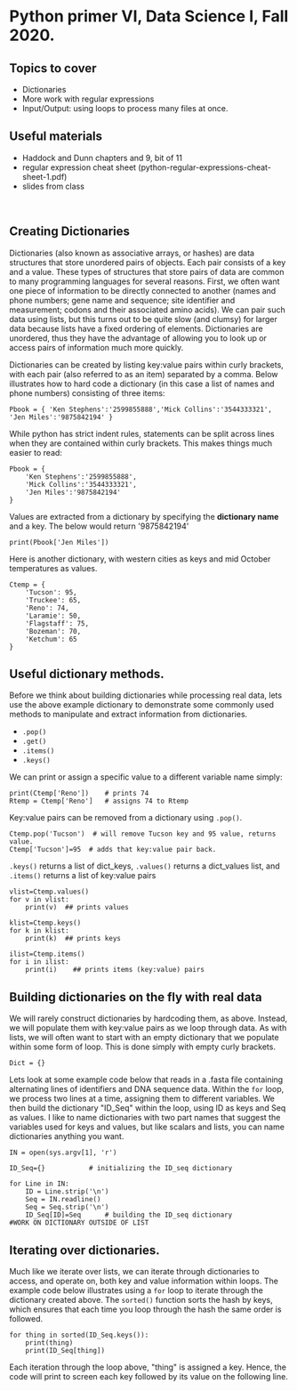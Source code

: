 # Python primer VI, Data Science I, Fall 2020. 

## Topics to cover

- Dictionaries
- More work with regular expressions
- Input/Output: using loops to process many files at once.

## Useful materials
- Haddock and Dunn chapters and 9, bit of 11 
- regular expression cheat sheet (python-regular-expressions-cheat-sheet-1.pdf)
- slides from class

<p>&nbsp;</p>

## Creating Dictionaries

Dictionaries (also known as associative arrays, or hashes) are data structures that store unordered pairs of objects. Each pair consists of a key and a value. These types of structures that store pairs of data are common to many programming languages for several reasons. First, we often want one piece of information to be directly connected to another (names and phone numbers; gene name and sequence; site identifier and measurement; codons and their associated amino acids). We can pair such data using lists, but this turns out to be quite slow (and clumsy) for larger data because lists have a fixed ordering of elements. Dictionaries are unordered, thus they have the advantage of allowing you to look up or access pairs of information much more quickly.


Dictionaries can be created by listing key:value pairs within curly brackets, with each pair (also referred to as an item) separated by a comma. Below illustrates how to hard code a dictionary (in this case a list of names and phone numbers) consisting of three items:

    Pbook = { 'Ken Stephens':'2599855888','Mick Collins':'3544333321', 'Jen Miles':'9875842194' }

While python has strict indent rules, statements can be split across lines when they are contained within curly brackets. This makes things much easier to read:

    Pbook = { 
        'Ken Stephens':'2599855888', 
        'Mick Collins':'3544333321', 
        'Jen Miles':'9875842194' 
    }

Values are extracted from a dictionary by specifying the **dictionary name** and a key. The below would return '9875842194'

    print(Pbook['Jen Miles'])


Here is another dictionary, with western cities as keys and mid October temperatures as values.

    Ctemp = { 
        'Tucson': 95, 
        'Truckee': 65, 
        'Reno': 74,
        'Laramie': 50,
        'Flagstaff': 75,
        'Bozeman': 70,
        'Ketchum': 65 
    }

## Useful dictionary methods.

Before we think about building dictionaries while processing real data, lets use the above example dictionary to demonstrate some commonly used methods to manipulate and extract information from dictionaries.

- `.pop()`
- `.get()`
- `.items()`
- `.keys()`

We can print or assign a specific value to a different variable name simply:

    print(Ctemp['Reno'])    # prints 74 
    Rtemp = Ctemp['Reno']   # assigns 74 to Rtemp

Key:value pairs can be removed from a dictionary using `.pop()`.  

    Ctemp.pop('Tucson')  # will remove Tucson key and 95 value, returns value.
    Ctemp['Tucson']=95  # adds that key:value pair back.


`.keys()` returns a list of dict_keys, `.values()` returns a dict_values list, and `.items()` returns a list of key:value pairs


    vlist=Ctemp.values()
    for v in vlist:
        print(v)  ## prints values

    klist=Ctemp.keys()
    for k in klist:
        print(k)  ## prints keys

    ilist=Ctemp.items()
    for i in ilist:
        print(i)    ## prints items (key:value) pairs


## Building dictionaries on the fly with real data

We will rarely construct dictionaries by hardcoding them, as above. Instead, we will populate them with key:value pairs as we loop through data. As with lists, we will often want to start with an empty dictionary that we populate within some form of loop. This is done simply with empty curly brackets.

    Dict = {}

Lets look at some example code below that reads in a .fasta file containing alternating lines of identifiers and DNA sequence data. Within the `for` loop, we process two lines at a time, assigning them to different variables. We then build the dictionary "ID_Seq" within the loop, using ID as keys and Seq as values. I like to name dictionaries with two part names that suggest the variables used for keys and values, but like scalars and lists, you can name dictionaries anything you want.

    IN = open(sys.argv[1], 'r')

    ID_Seq={}           # initializing the ID_seq dictionary

    for Line in IN:
	    ID = Line.strip('\n')
	    Seq = IN.readline()
	    Seq = Seq.strip('\n')
    	ID_Seq[ID]=Seq      # building the ID_seq dictionary
    #WORK ON DICTIONARY OUTSIDE OF LIST

## Iterating over dictionaries.

Much like we iterate over lists, we can iterate through dictionaries to access, and operate on, both key and value information within loops. The example code below illustrates using a `for` loop to iterate through the dictionary created above. The `sorted()` function sorts the hash by keys, which ensures that each time you loop through the hash the same order is followed.

    for thing in sorted(ID_Seq.keys()):
        print(thing)
        print(ID_Seq[thing])

Each iteration through the loop above, "thing" is assigned a key. Hence, the code will print to screen each key followed by its value on the following line.
